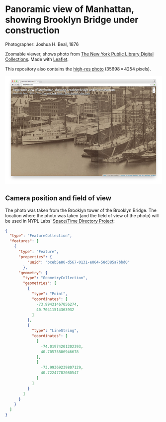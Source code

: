 #  Panoramic view of Manhattan, showing Brooklyn Bridge under construction

Photographer: Joshua H. Beal, 1876

Zoomable viewer, shows photo from [The New York Public Library Digital Collections](http://digitalcollections.nypl.org/items/bceb5a80-d567-0131-e064-58d385a7bbd0). Made with [Leaflet](http://leafletjs.com/).

This repository also contains the [high-res photo](nypl-panoramic-view-of-manhattan.jpg) (35698 × 4254 pixels).

[![](screenshot.jpg)](nypl-spacetime.github.io/panoramic-view-of-manhattan)

## Camera position and field of view

The photo was taken from the Brooklyn tower of the Brooklyn Bridge. The location where the photo was taken (and the field of view of the photo) will be used in NYPL Labs' [Space/Time Directory Project](http://spacetime.nypl.org/):

```json
{
  "type": "FeatureCollection",
  "features": [
    {
      "type": "Feature",
      "properties": {
          "uuid": "bceb5a80-d567-0131-e064-58d385a7bbd0"
        },
      "geometry": {
        "type": "GeometryCollection",
        "geometries": [
          {
            "type": "Point",
            "coordinates": [
              -73.99431467056274,
              40.70411514363932
            ]
          },
          {
            "type": "LineString",
            "coordinates": [
              [
                -74.01974201202393,
                40.70575806946678
              ],
              [
                -73.99369239807129,
                40.72247782080547
              ]
            ]
          }
        ]
      }
    }
  ]
}
```

